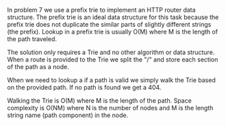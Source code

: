 In problem 7 we use a prefix trie to implement an HTTP router data structure. The prefix trie is an
ideal data structure for this task because the prefix trie does not duplicate the similar parts of 
slightly different strings (the prefix). Lookup in a prefix trie is usually O(M) where M is the length
of the path traveled. 
 
 The solution only requires a Trie and no
other algorithm or data structure. When a route is provided to the Trie we split the "/" and store each section
of the path as a node. 

When we need to lookup a if a path is valid we simply walk the Trie based on the provided path. If no path is found
we get a 404.

Walking the Trie is O(M) where M is the length of the path.
Space complexity is O(NM) where N is the number of nodes and M is the length string name (path component) in the node. 


